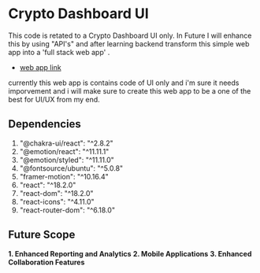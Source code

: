 # Crypto Dashboard UI
This code is retated to a Crypto Dashboard UI only. In Future I will enhance this by using "API's" and 
after learning backend transform this simple web app into a 'full stack web app' . 
- [web app link](v2crypto-dashboard-ui.netlify.app) 

currently this web app is contains code of UI only and i'm sure it needs imporvement and i will make sure
to create this web app to be a one of the best for UI/UX from my end.

## Dependencies

  1.  "@chakra-ui/react": "^2.8.2"
  2.  "@emotion/react": "^11.11.1"
  3.  "@emotion/styled": "^11.11.0"
  4.  "@fontsource/ubuntu": "^5.0.8"
  5.  "framer-motion": "^10.16.4"
  6.  "react": "^18.2.0"
  7.  "react-dom": "^18.2.0"
  8.  "react-icons": "^4.11.0"
  9. "react-router-dom": "^6.18.0"

## Future Scope
**1. Enhanced Reporting and Analytics**
**2. Mobile Applications**
**3. Enhanced Collaboration Features**
